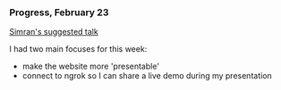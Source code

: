 ### Progress, February 23


[Simran's suggested talk](https://vimeo.com/110607681)


I had two main focuses for this week:
- make the website more 'presentable'
- connect to ngrok so I can share a live demo during my presentation
